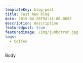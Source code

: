 ```yaml
---
templateKey: blog-post
title: Test new blog
date: 2019-04-26T04:41:06.069Z
description: description
featuredpost: true
featuredimage: /img/jumbotron.jpg
tags:
  - Coffee
---
```

Body

